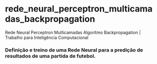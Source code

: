# rede_neural_perceptron_multicamadas_backpropagation
Rede Neural Perceptron Multicamadas Algoritmo Backpropagation | Trabalho para Inteligência Computacional
### Definição e treino de uma Rede Neural para a predição de resultados de uma partida de futebol.